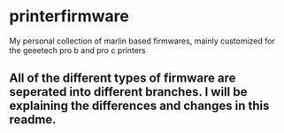 # printerfirmware
My personal collection of marlin based firmwares, mainly customized for the geeetech pro b and pro c printers

## All of the different types of firmware are seperated into different branches. I will be explaining the differences and changes in this readme.
